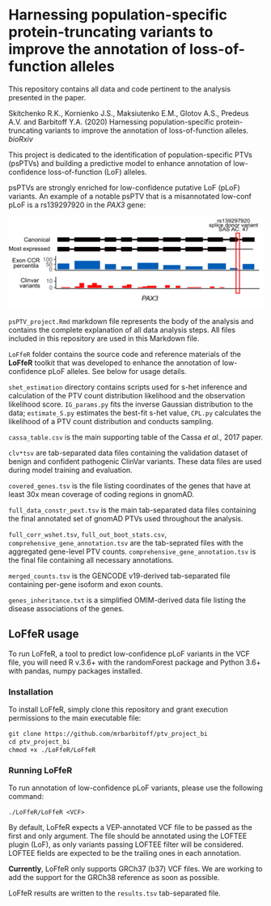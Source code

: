 # Harnessing population-specific protein-truncating variants to improve the annotation of loss-of-function alleles

This repository contains all data and code pertinent to the analysis presented in the paper. 

Skitchenko R.K., Kornienko J.S., Maksiutenko E.M., Glotov A.S., Predeus A.V. and Barbitoff Y.A. (2020) Harnessing population-specific protein-truncating variants to improve the annotation of loss-of-function alleles. *bioRxiv*

This project is dedicated to the identification of population-specific PTVs (psPTVs) and building a predictive model to enhance annotation of low-confidence loss-of-function (LoF) alleles. 

psPTVs are strongly enriched for low-confidence putative LoF (pLoF) variants. An example of a notable psPTV that is a misannotated low-conf pLoF is a rs139297920 in the *PAX3* gene:

![alt text](https://github.com/mrbarbitoff/ptv_project_bi/blob/master/pax3.png)

`psPTV_project.Rmd` markdown file represents the body of the analysis and contains the complete explanation of all data analysis steps. All files included in this repository are used in this Markdown file.

`LoFfeR` folder contains the source code and reference materials of the **LoFfeR** toolkit that was developed to enhance the annotation of low-confidence pLoF alleles. See below for usage details.

`shet_estimation` directory contains scripts used for s-het inference and calculation of the PTV count distribution likelihood and the observation likelihood score. `IG_params.py` fits the inverse Gaussian distribution to the data; `estimate_S.py` estimates the best-fit s-het value, `CPL.py` calculates the likelihood of a PTV count distribution and conducts sampling.

`cassa_table.csv` is the main supporting table of the Cassa *et al.,* 2017 paper.

`clv*tsv` are tab-separated data files containing the validation dataset of benign and confident pathogenic ClinVar variants. These data files are used during model training and evaluation.

`covered_genes.tsv` is the file listing coordinates of the genes that have at least 30x mean coverage of coding regions in gnomAD.

`full_data_constr_pext.tsv` is the main tab-separated data files containing the final annotated set of gnomAD PTVs used throughout the analysis. 

`full_corr_wshet.tsv`, `full_out_boot_stats.csv`, `comprehensive_gene_annotation.tsv` are the tab-seprated files with the aggregated gene-level PTV counts. `comprehensive_gene_annotation.tsv` is the final file containing all necessary annotations.

`merged_counts.tsv` is the GENCODE v19-derived tab-separated file containing per-gene isoform and exon counts.

`genes_inheritance.txt` is a simplified OMIM-derived data file listing the disease associations of the genes.

## LoFfeR usage

To run LoFfeR, a tool to predict low-confidence pLoF variants in the VCF file, you will need R v.3.6+ with the randomForest package and Python 3.6+ with pandas, numpy packages installed.

### Installation

To install LoFfeR, simply clone this repository and grant execution permissions to the main executable file:

```
git clone https://github.com/mrbarbitoff/ptv_project_bi
cd ptv_project_bi
chmod +x ./LoFfeR/LoFfeR
```

### Running LoFfeR

To run annotation of low-confidence pLoF variants, please use the following command:

```
./LoFfeR/LoFfeR <VCF>
```

By default, LoFfeR expects a VEP-annotated VCF file to be passed as the first and only argument. The file should be annotated using the LOFTEE plugin (LoF), as only variants passing LOFTEE filter will be considered. LOFTEE fields are expected to be the trailing ones in each annotation. 

**Currently**, LoFfeR only supports GRCh37 (b37) VCF files. We are working to add the support for the GRCh38 reference as soon as possible.

LoFfeR results are written to the `results.tsv` tab-separated file.

